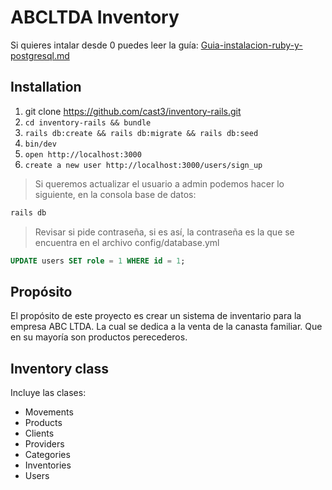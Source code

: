 # ABCLTDA Inventory

Si quieres intalar desde 0 puedes leer la guía:
[Guia-instalacion-ruby-y-postgresql.md](Guia-instalacion-ruby-y-postgresql.md)

## Installation
1. git clone https://github.com/cast3/inventory-rails.git
2. `cd inventory-rails && bundle`
3. `rails db:create && rails db:migrate && rails db:seed`
4. `bin/dev`
5. `open http://localhost:3000`
6. `create a new user http://localhost:3000/users/sign_up`

> Si queremos actualizar el usuario a admin podemos hacer lo siguiente, en la consola base de datos:

```ruby
rails db
```
>Revisar si pide contraseña, si es así, la contraseña es la que se encuentra en el archivo config/database.yml
```sql
UPDATE users SET role = 1 WHERE id = 1;
```

## Propósito
El propósito de este proyecto es crear un sistema de inventario para la empresa ABC LTDA. La cual se dedica a la venta de la canasta familiar. Que en su mayoría son productos perecederos.

## Inventory class
Incluye las clases:
- Movements
- Products
- Clients
- Providers
- Categories
- Inventories
- Users


